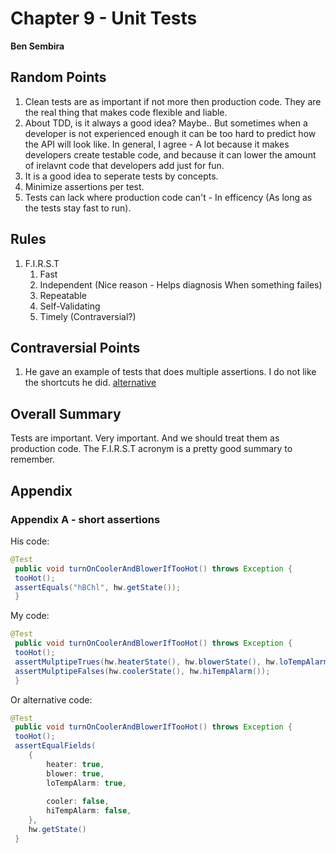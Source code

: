 # Chapter 9 - Unit Tests
**Ben Sembira**

## Random Points
1. Clean tests are as important if not more then production code. They are the real thing that makes code flexible and liable.
1. About TDD, is it always a good idea? Maybe.. But sometimes when a developer is not experienced enough it can be too hard to predict how the API will look like. In general, I agree - A lot because it makes developers create testable code, and because it can lower the amount of irelavnt code that developers add just for fun.
1. It is a good idea to seperate tests by concepts.
1. Minimize assertions per test.
1. Tests can lack where production code can't - In efficency (As long as the tests stay fast to run).

## Rules
1. F.I.R.S.T
    1. Fast
    1. Independent (Nice reason - Helps diagnosis When something failes)
    1. Repeatable
    1. Self-Validating
    1. Timely (Contraversial?)

## Contraversial Points
1. He gave an example of tests that does multiple assertions. I do not like the shortcuts he did. [alternative](#appendix-a---short-assertions)

## Overall Summary
Tests are important. Very important. And we should treat them as production code.
The F.I.R.S.T acronym is a pretty good summary to remember.

## Appendix

### Appendix A - short assertions
His code:
```Java
@Test
 public void turnOnCoolerAndBlowerIfTooHot() throws Exception {
 tooHot();
 assertEquals("hBChl", hw.getState());
 }
```

My code:
```Java
@Test
 public void turnOnCoolerAndBlowerIfTooHot() throws Exception {
 tooHot();
 assertMulptipeTrues(hw.heaterState(), hw.blowerState(), hw.loTempAlarm());
 assertMulptipeFalses(hw.coolerState(), hw.hiTempAlarm());
 }
```

Or alternative code:
```Java
@Test
 public void turnOnCoolerAndBlowerIfTooHot() throws Exception {
 tooHot();
 assertEqualFields(
    {
        heater: true,
        blower: true,
        loTempAlarm: true,
        
        cooler: false,
        hiTempAlarm: false,
    },
    hw.getState()
 }
```
